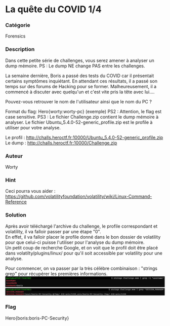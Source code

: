 # La quête du COVID 1/4

### Catégorie

Forensics

### Description

Dans cette petite série de challenges, vous serez amener à analyser un dump mémoire.
PS : Le dump NE change PAS entre les challenges.

La semaine dernière, Boris a passé des tests du COVID car il présentait certains symptômes inquiétant. En attendant ces résultats, il a passé son temps sur des forums de Hacking pour se former. Malheureusement, il a commencé à discuter avec quelqu'un et c'est vite pris la tête avec lui....

Pouvez-vous retrouver le nom de l'utilisateur ainsi que le nom du PC ?

Format du flag: Hero{worty:worty-pc} (exemple)
PS2 : Attention, le flag est case sensitive.
PS3 : Le fichier Challenge.zip contient le dump mémoire à analyser. Le fichier Ubuntu_5.4.0-52-generic_profile.zip est le profile à utiliser pour votre analyse.

Le profil : http://challs.heroctf.fr:10000/Ubuntu_5.4.0-52-generic_profile.zip
Le dump : http://challs.heroctf.fr:10000/Challenge.zip

### Auteur 

Worty

### Hint

Ceci pourra vous aider : https://github.com/volatilityfoundation/volatility/wiki/Linux-Command-Reference

### Solution

Après avoir téléchargé l'archive du challenge, le profile correspondant et volatility, il va falloir passer par une étape "0".<br/>
En effet, il va falloir placer le profile donné dans le bon dossier de volatility pour que celui-ci puisse l'utiliser pour l'analyse du dump mémoire.<br/>
Un petit coup de recherche Google, et on voit que le profil doit être placé dans volatilty/plugins/linux/ pour qu'il soit accessible par volatility pour une analyse.

Pour commencer, on va passer par la très célèbre combinaison : "strings grep" pour récupérer les premières informations.<br/>
![alt](username.png)
![alt](name_machine.png)

### Flag

Hero{boris:boris-PC-Security}